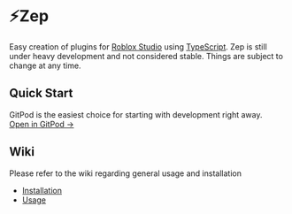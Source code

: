 # ⚡️Zep

Easy creation of plugins for [Roblox Studio](https://www.roblox.com/create) using [TypeScript](https://www.typescriptlang.org). Zep is still under heavy development and not considered stable. Things are subject to change at any time.

## Quick Start

GitPod is the easiest choice for starting with development right away.<br>
<a href="https://gitpod.io/#https://github.com/Coyenn/zep">Open in GitPod →</a>

## Wiki

Please refer to the wiki regarding general usage and installation

- [Installation](/.docs/Installation.md)
- [Usage](/.docs/Usage.md)
